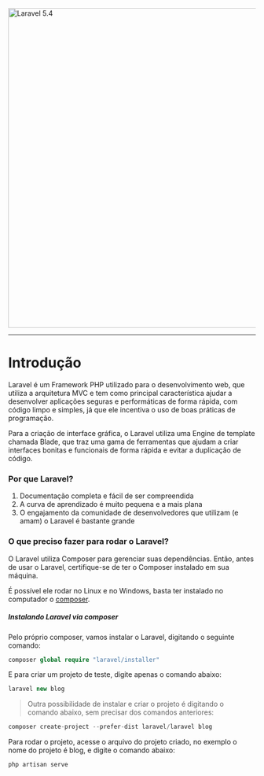 <img src="http://i.imgur.com/TIlFmyE.png" alt="Laravel 5.4" width="650px">

<hr>

# Introdução

Laravel é um Framework PHP utilizado para o desenvolvimento web, que utiliza a arquitetura MVC e tem como principal característica ajudar a desenvolver aplicações seguras e performáticas de forma rápida, com código limpo e simples, já que ele incentiva o uso de boas práticas de programação.

Para a criação de interface gráfica, o Laravel utiliza uma Engine de template chamada Blade, que traz uma gama de ferramentas que ajudam a criar interfaces bonitas e funcionais de forma rápida e evitar a duplicação de código.

### Por que Laravel?

1. Documentação completa e fácil de ser compreendida
2. A curva de aprendizado é muito pequena e a mais plana
3. O engajamento da comunidade de desenvolvedores que utilizam (e amam) o Laravel é bastante grande

### O que preciso fazer para rodar o Laravel?

O Laravel utiliza Composer para gerenciar suas dependências. Então, antes de usar o Laravel, certifique-se de ter o Composer instalado em sua máquina.

É possível ele rodar no Linux e no Windows, basta ter instalado no computador o [composer](https://getcomposer.org/).

##### Instalando Laravel via composer

Pelo próprio composer, vamos instalar o Laravel, digitando o seguinte comando:

```PHP
composer global require "laravel/installer"
```

E para criar um projeto de teste, digite apenas o comando abaixo:

```PHP
laravel new blog
```
>Outra possibilidade de instalar e criar o projeto é digitando o comando abaixo, sem precisar dos comandos anteriores:

```PHP
composer create-project --prefer-dist laravel/laravel blog
```

Para rodar o projeto, acesse o arquivo do projeto criado, no exemplo o nome do projeto é blog, e digite o comando abaixo:

```PHP
php artisan serve
```
